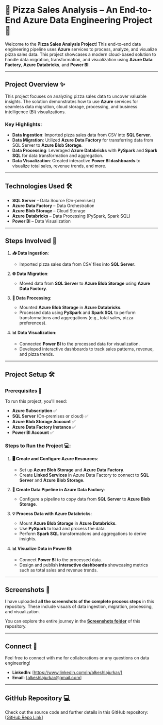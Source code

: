 # 🍕 **Pizza Sales Analysis** – An End-to-End Azure Data Engineering Project 🚀

Welcome to the **Pizza Sales Analysis Project**! This end-to-end data engineering pipeline uses **Azure** services to process, analyze, and visualize pizza sales data. This project showcases a modern cloud-based solution to handle data migration, transformation, and visualization using **Azure Data Factory**, **Azure Databricks**, and **Power BI**.

---

## **Project Overview** ✨

This project focuses on analyzing pizza sales data to uncover valuable insights. The solution demonstrates how to use **Azure** services for seamless data migration, cloud storage, processing, and business intelligence (BI) visualizations.

### **Key Highlights:**

- **Data Ingestion**: Imported pizza sales data from CSV into **SQL Server**.
- **Data Migration**: Utilized **Azure Data Factory** for transferring data from SQL Server to **Azure Blob Storage**.
- **Data Processing**: Leveraged **Azure Databricks** with **PySpark** and **Spark SQL** for data transformation and aggregation.
- **Data Visualization**: Created interactive **Power BI dashboards** to visualize total sales, revenue trends, and more.

---

## **Technologies Used** 🛠️

- **SQL Server** – Data Source (On-premises)
- **Azure Data Factory** – Data Orchestration
- **Azure Blob Storage** – Cloud Storage
- **Azure Databricks** – Data Processing (PySpark, Spark SQL)
- **Power BI** – Data Visualization

---

## **Steps Involved** 📝

1. **📥 Data Ingestion**:
   - Imported pizza sales data from CSV files into **SQL Server**.
   
2. **🌐 Data Migration**:
   - Moved data from **SQL Server** to **Azure Blob Storage** using **Azure Data Factory**.
   
3. **🔄 Data Processing**:
   - Mounted **Azure Blob Storage** in **Azure Databricks**.
   - Processed data using **PySpark** and **Spark SQL** to perform transformations and aggregations (e.g., total sales, pizza preferences).
   
4. **📊 Data Visualization**:
   - Connected **Power BI** to the processed data for visualization.
   - Developed interactive dashboards to track sales patterns, revenue, and pizza trends.

---

## **Project Setup** 🛠️

### **Prerequisites** 🧰
To run this project, you'll need:
- **Azure Subscription** ✅
- **SQL Server** (On-premises or cloud) ✅
- **Azure Blob Storage Account** ✅
- **Azure Data Factory Instance** ✅
- **Power BI Account** ✅

### **Steps to Run the Project** 💻:

1. **🖥️ Create and Configure Azure Resources**:
   - Set up **Azure Blob Storage** and **Azure Data Factory**.
   - Create **Linked Services** in Azure Data Factory to connect to **SQL Server** and **Azure Blob Storage**.
   
2. **🔄 Create Data Pipeline in Azure Data Factory**:
   - Configure a pipeline to copy data from **SQL Server** to **Azure Blob Storage**.
   
3. **💡 Process Data with Azure Databricks**:
   - Mount **Azure Blob Storage** in **Azure Databricks**.
   - Use **PySpark** to load and process the data.
   - Perform **Spark SQL** transformations and aggregations to derive insights.
   
4. **📊 Visualize Data in Power BI**:
   - Connect **Power BI** to the processed data.
   - Design and publish **interactive dashboards** showcasing metrics such as total sales and revenue trends.

---

## **Screenshots** 📸

I have uploaded **all the screenshots of the complete process steps** in this repository. These include visuals of data ingestion, migration, processing, and visualization.

You can explore the entire journey in the **[Screenshots folder](Screenshots)** of this repository.

---

## **Connect** 🤝

Feel free to connect with me for collaborations or any questions on data engineering!

- **LinkedIn**: [https://www.linkedin.com/in/alkeshlajurkar/]  
- **Email**: [alkeshlajurkar@gmail.com]

---

## **GitHub Repository** 💻

Check out the source code and further details in this GitHub repository: [[GitHub Repo Link](https://github.com/alkeshlajurkar/PizzaSalesAnalysis.git)]
